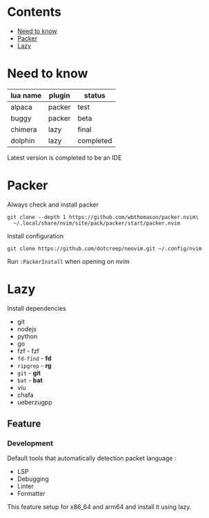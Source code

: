 # Contents
- [Need to know](Need-to-know)
- [Packer](Packer)
- [Lazy](Lazy)

# Need to know

| lua name | plugin  |   status   |
| -------- | ------- | ---------- |
| alpaca   | packer  | test       |
| buggy    | packer  | beta       |
| chimera  | lazy    | final      |
| dolphin  | lazy    | completed  |

Latest version is completed to be an IDE

# Packer

Always check and install packer
```
git clone --depth 1 https://github.com/wbthomason/packer.nvim\
  ~/.local/share/nvim/site/pack/packer/start/packer.nvim
```

Install configuration
```
git clone https://github.com/dotcreep/neovim.git ~/.config/nvim
```

Run `:PackerInstall` when opening on nvim

# Lazy

Install dependencies

- git
- nodejs
- python
- go
- fzf        - fzf
- `fd-find`  - **fd**
- `ripgrep`  - **rg**
- `git`      - **git**
- `bat`      - **bat**
- viu
- chafa
- ueberzugpp

## Feature
### Development
Default tools that automatically detection packet language :

- LSP
- Debugging
- Linter
- Formatter

This feature setup for x86_64 and arm64 and install it using lazy.
